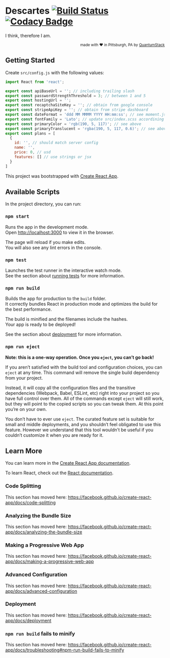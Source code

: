 # Descartes [![Build Status](https://travis-ci.com/QuantumStack/Descartes-client.svg?branch=grade-forecaster)](https://travis-ci.com/QuantumStack/Descartes-client) [![Codacy Badge](https://api.codacy.com/project/badge/Grade/ad3419aa71ed4aa79fe8bd432152eff5)](https://www.codacy.com/app/fishdev/Descartes-client?utm_source=github.com&amp;utm_medium=referral&amp;utm_content=QuantumStack/Descartes-client&amp;utm_campaign=Badge_Grade)

I think, therefore I am.

<div align="right"><sup>
  made with ❤️ in Pittsburgh, PA by <a href="https://quantumstack.xyz">QuantumStack</a>
</sup></div>

## Getting Started

Create `src/config.js` with the following values:

```javascript
import React from 'react';

export const apiBaseUrl = ''; // including trailing slash
export const passwordStrengthThreshold = 3; // between 1 and 5
export const hostingUrl = '';
export const recaptchaSiteKey = ''; // obtain from google console
export const stripeApiKey = ''; // obtain from stripe dashboard
export const dateFormat = 'ddd MM MMMM YYYY HH:mm:ss'; // see moment.js docs
export const fontFamily = 'Lato'; // update src/index.scss accordining
export const primaryColor = 'rgb(190, 5, 117)'; // see above
export const primaryTranslucent = 'rgba(190, 5, 117, 0.6)'; // see above
export const plans = [
  {
    id: '', // should match server config
    name: '',
    price: 0, // usd
    features: [] // use strings or jsx
  }
]
```

This project was bootstrapped with [Create React App](https://github.com/facebook/create-react-app).

## Available Scripts

In the project directory, you can run:

### `npm start`

Runs the app in the development mode.<br>
Open [http://localhost:3000](http://localhost:3000) to view it in the browser.

The page will reload if you make edits.<br>
You will also see any lint errors in the console.

### `npm test`

Launches the test runner in the interactive watch mode.<br>
See the section about [running tests](https://facebook.github.io/create-react-app/docs/running-tests) for more information.

### `npm run build`

Builds the app for production to the `build` folder.<br>
It correctly bundles React in production mode and optimizes the build for the best performance.

The build is minified and the filenames include the hashes.<br>
Your app is ready to be deployed!

See the section about [deployment](https://facebook.github.io/create-react-app/docs/deployment) for more information.

### `npm run eject`

**Note: this is a one-way operation. Once you `eject`, you can’t go back!**

If you aren’t satisfied with the build tool and configuration choices, you can `eject` at any time. This command will remove the single build dependency from your project.

Instead, it will copy all the configuration files and the transitive dependencies (Webpack, Babel, ESLint, etc) right into your project so you have full control over them. All of the commands except `eject` will still work, but they will point to the copied scripts so you can tweak them. At this point you’re on your own.

You don’t have to ever use `eject`. The curated feature set is suitable for small and middle deployments, and you shouldn’t feel obligated to use this feature. However we understand that this tool wouldn’t be useful if you couldn’t customize it when you are ready for it.

## Learn More

You can learn more in the [Create React App documentation](https://facebook.github.io/create-react-app/docs/getting-started).

To learn React, check out the [React documentation](https://reactjs.org/).

### Code Splitting

This section has moved here: https://facebook.github.io/create-react-app/docs/code-splitting

### Analyzing the Bundle Size

This section has moved here: https://facebook.github.io/create-react-app/docs/analyzing-the-bundle-size

### Making a Progressive Web App

This section has moved here: https://facebook.github.io/create-react-app/docs/making-a-progressive-web-app

### Advanced Configuration

This section has moved here: https://facebook.github.io/create-react-app/docs/advanced-configuration

### Deployment

This section has moved here: https://facebook.github.io/create-react-app/docs/deployment

### `npm run build` fails to minify

This section has moved here: https://facebook.github.io/create-react-app/docs/troubleshooting#npm-run-build-fails-to-minify
